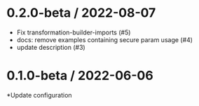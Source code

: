 
0.2.0-beta / 2022-08-07
=============

  * Fix transformation-builder-imports (#5)
  * docs: remove examples containing secure param usage (#4)
  * update description (#3)
  
0.1.0-beta / 2022-06-06
==================

*Update configuration

